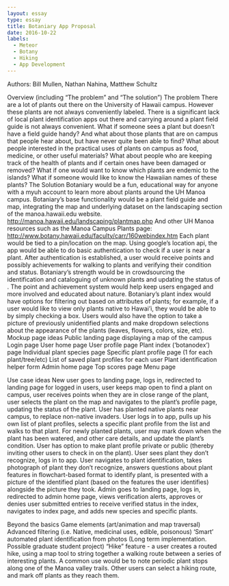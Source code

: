 ```yaml
---
layout: essay
type: essay
title: Botaniary App Proposal
date: 2016-10-22
labels:
  - Meteor
  - Botany
  - Hiking
  - App Development
---
```

Authors: Bill Mullen, Nathan Nahina, Matthew Schultz

Overview (including “The problem” and “The solution”)
The problem
There are a lot of plants out there on the University of Hawaii campus. However these plants are not always conveniently labeled. There is a significant lack of local plant identification apps out there and carrying around a plant field guide is not always convenient.
What if someone sees a plant but doesn’t have a field guide handy?
And what about those plants that are on campus that people hear about, but have never quite been able to find?
What about people interested in the practical uses of plants on campus as food, medicine, or other useful materials?
What about people who are keeping track of the health of plants and if certain ones have been damaged or removed?
What if one would want to know which plants are endemic to the islands?
What if someone would like to know the Hawaiian names of these plants?
The Solution
Botaniary would be a fun, educational way for anyone with a myuh account to learn more about plants around the UH Manoa campus.
Botaniary’s base functionality would be a plant field guide and map, integrating the map and underlying dataset on the landscaping section of the manoa.hawaii.edu website. http://manoa.hawaii.edu/landscaping/plantmap.php
And other UH Manoa resources such as the Manoa Campus Plants page:
http://www.botany.hawaii.edu/faculty/carr/160webindex.htm
Each plant would be tied to a pin/location on the map. Using google’s location api, the app would be able to do basic authentication to check if a user is near a plant. After authentication is established, a user would receive points and possibly achievements for walking to plants and verifying their condition and status.
Botaniary’s strength would be in crowdsourcing the identification and cataloguing of unknown plants and updating the status of . The point and achievement system would help keep users engaged and more involved and educated about nature.
Botaniary’s plant index would have options for filtering out based on attributes of plants; for example, if a user would like to view only plants native to Hawai’i, they would be able to by simply checking a box.
Users would also have the option to take a picture of previously unidentified plants and make dropdown selections about the appearance of the plants (leaves, flowers, colors, size, etc).
Mockup page ideas
Public landing page displaying a map of the campus
Login page
User home page
User profile page
Plant index (‘botanodex’) page
Individual plant species page
Specific plant profile page (1 for each plant/tree/etc)
List of saved plant profiles for each user
Plant identification helper form
Admin home page
Top scores page
Menu page

Use case ideas
New user goes to landing page, logs in, redirected to landing page for logged in users, user keeps map open to find a plant on campus, user receives points when they are in close range of the plant, user selects the plant on the map and navigates to the plant’s profile page, updating the status of the plant.
User has planted native plants near campus, to replace non-native invaders. User logs in to app, pulls up his own list of plant profiles, selects a specific plant profile from the list and walks to that plant. For newly planted plants, user may mark down when the plant has been watered, and other care details, and update the plant’s condition. User has option to make plant profile private or public (thereby inviting other users to check in on the plant).
User sees plant they don’t recognize, logs in to app. User navigates to plant identification, takes photograph of plant they don’t recognize, answers questions about plant features in flowchart-based format to identify plant, is presented with a picture of the identified plant (based on the features the user identifies) alongside the picture they took.
Admin goes to landing page, logs in, redirected to admin home page, views verification alerts, approves or denies user submitted entries to receive verified status in the index, navigates to index page, and adds new species and specific plants.

Beyond the basics
Game elements (art/animation and map traversal)
Advanced filtering (i.e. Native, medicinal uses, edible, poisonous)
‘Smart’ automated plant identification from photos (Long term implementation. Possible graduate student project)
“Hike” feature - a user creates a routed hike, using a map tool to string together a walking route between a series of interesting plants. A common use would be to note periodic plant stops along one of the Manoa valley trails. Other users can select a hiking route, and mark off plants as they reach them.
